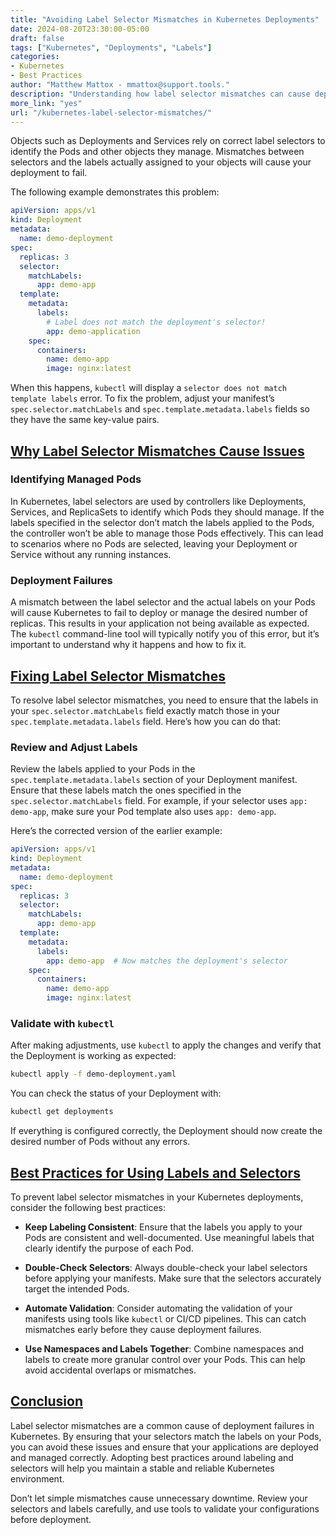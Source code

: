 ```yaml
---
title: "Avoiding Label Selector Mismatches in Kubernetes Deployments"
date: 2024-08-20T23:30:00-05:00
draft: false
tags: ["Kubernetes", "Deployments", "Labels"]
categories:
- Kubernetes
- Best Practices
author: "Matthew Mattox - mmattox@support.tools."
description: "Understanding how label selector mismatches can cause deployment failures in Kubernetes and how to avoid them."
more_link: "yes"
url: "/kubernetes-label-selector-mismatches/"
---
```


Objects such as Deployments and Services rely on correct label selectors to identify the Pods and other objects they manage. Mismatches between selectors and the labels actually assigned to your objects will cause your deployment to fail.

The following example demonstrates this problem:

```yaml
apiVersion: apps/v1
kind: Deployment
metadata:
  name: demo-deployment
spec:
  replicas: 3
  selector:
    matchLabels:
      app: demo-app
  template:
    metadata:
      labels:
        # Label does not match the deployment's selector!
        app: demo-application
    spec:
      containers:
        name: demo-app
        image: nginx:latest
```

When this happens, `kubectl` will display a `selector does not match template labels` error. To fix the problem, adjust your manifest’s `spec.selector.matchLabels` and `spec.template.metadata.labels` fields so they have the same key-value pairs.

<!--more-->

## [Why Label Selector Mismatches Cause Issues](#why-label-selector-mismatches-cause-issues)

### Identifying Managed Pods

In Kubernetes, label selectors are used by controllers like Deployments, Services, and ReplicaSets to identify which Pods they should manage. If the labels specified in the selector don’t match the labels applied to the Pods, the controller won’t be able to manage those Pods effectively. This can lead to scenarios where no Pods are selected, leaving your Deployment or Service without any running instances.

### Deployment Failures

A mismatch between the label selector and the actual labels on your Pods will cause Kubernetes to fail to deploy or manage the desired number of replicas. This results in your application not being available as expected. The `kubectl` command-line tool will typically notify you of this error, but it’s important to understand why it happens and how to fix it.

## [Fixing Label Selector Mismatches](#fixing-label-selector-mismatches)

To resolve label selector mismatches, you need to ensure that the labels in your `spec.selector.matchLabels` field exactly match those in your `spec.template.metadata.labels` field. Here’s how you can do that:

### Review and Adjust Labels

Review the labels applied to your Pods in the `spec.template.metadata.labels` section of your Deployment manifest. Ensure that these labels match the ones specified in the `spec.selector.matchLabels` field. For example, if your selector uses `app: demo-app`, make sure your Pod template also uses `app: demo-app`.

Here’s the corrected version of the earlier example:

```yaml
apiVersion: apps/v1
kind: Deployment
metadata:
  name: demo-deployment
spec:
  replicas: 3
  selector:
    matchLabels:
      app: demo-app
  template:
    metadata:
      labels:
        app: demo-app  # Now matches the deployment's selector
    spec:
      containers:
        name: demo-app
        image: nginx:latest
```

### Validate with `kubectl`

After making adjustments, use `kubectl` to apply the changes and verify that the Deployment is working as expected:

```bash
kubectl apply -f demo-deployment.yaml
```

You can check the status of your Deployment with:

```bash
kubectl get deployments
```

If everything is configured correctly, the Deployment should now create the desired number of Pods without any errors.

## [Best Practices for Using Labels and Selectors](#best-practices-for-using-labels-and-selectors)

To prevent label selector mismatches in your Kubernetes deployments, consider the following best practices:

- **Keep Labeling Consistent**: Ensure that the labels you apply to your Pods are consistent and well-documented. Use meaningful labels that clearly identify the purpose of each Pod.

- **Double-Check Selectors**: Always double-check your label selectors before applying your manifests. Make sure that the selectors accurately target the intended Pods.

- **Automate Validation**: Consider automating the validation of your manifests using tools like `kubectl` or CI/CD pipelines. This can catch mismatches early before they cause deployment failures.

- **Use Namespaces and Labels Together**: Combine namespaces and labels to create more granular control over your Pods. This can help avoid accidental overlaps or mismatches.

## [Conclusion](#conclusion)

Label selector mismatches are a common cause of deployment failures in Kubernetes. By ensuring that your selectors match the labels on your Pods, you can avoid these issues and ensure that your applications are deployed and managed correctly. Adopting best practices around labeling and selectors will help you maintain a stable and reliable Kubernetes environment.

Don’t let simple mismatches cause unnecessary downtime. Review your selectors and labels carefully, and use tools to validate your configurations before deployment.
